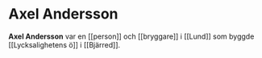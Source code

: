 # Axel Andersson

**Axel Andersson** var en [[person]] och [[bryggare]] i [[Lund]] som byggde [[Lycksalighetens ö]] i [[Bjärred]].

